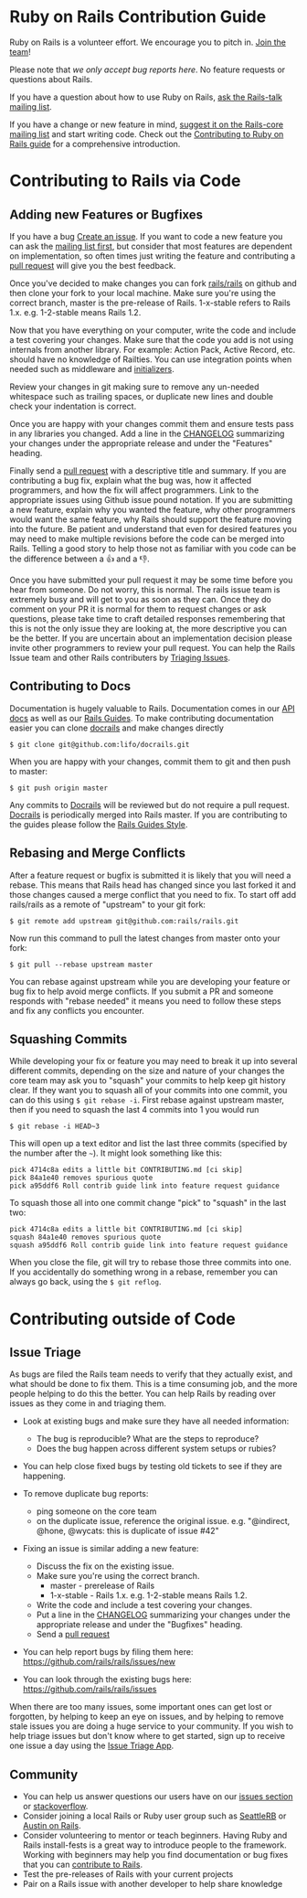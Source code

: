 # Ruby on Rails Contribution Guide

Ruby on Rails is a volunteer effort. We encourage you to pitch in. [Join the team](http://contributors.rubyonrails.org)!

Please note that *we only accept bug reports here*. No feature requests or questions about Rails.

If you have a question about how to use Ruby on Rails, [ask the Rails-talk mailing list](https://groups.google.com/forum/?fromgroups#!forum/rubyonrails-talk).

If you have a change or new feature in mind, [suggest it on the Rails-core mailing list](https://groups.google.com/forum/?fromgroups#!forum/rubyonrails-core) and start writing code. Check out the [Contributing to Ruby on Rails guide](http://edgeguides.rubyonrails.org/contributing_to_ruby_on_rails.html) for a comprehensive introduction.

# Contributing to Rails via Code

## Adding new Features or Bugfixes

If you have a bug [Create an issue](https://github.com/rails/rails/issues/new). If you want to code a new feature you can ask the [mailing list first](https://groups.google.com/forum/?fromgroups#!forum/rubyonrails-core), but consider that most features are dependent on implementation, so often times just writing the feature and contributing a [pull request](https://help.github.com/articles/using-pull-requests) will give you the best feedback.

Once you've decided to make changes you can fork [rails/rails](https://github.com/rails/rails) on github and then clone your fork to your local machine. Make sure you're using the correct branch, master is the pre-release of Rails. 1-x-stable refers to  Rails 1.x. e.g. 1-2-stable means Rails 1.2.

Now that you have everything on your computer, write the code and include a test covering your changes. Make sure that the code you add is not using internals from another library. For example: Action Pack, Active Record, etc. should have no knowledge of Railties. You can use integration points when needed such as middleware and [initializers](https://github.com/rails/rails/blob/master/actionmailer/lib/action_mailer/railtie.rb).

Review your changes in git making sure to remove any un-needed whitespace such as trailing spaces, or duplicate new lines and double check your indentation is correct.

Once you are happy with your changes commit them and ensure tests pass in any libraries you changed. Add a line in the [CHANGELOG](https://github.com/rails/rails/blob/master/CHANGELOG.md) summarizing your changes under the appropriate release and under the "Features" heading.

Finally send a [pull request](https://help.github.com/articles/using-pull-requests) with a descriptive title and summary. If you are contributing a bug fix, explain what the bug was, how it affected programmers, and how the fix will affect programmers. Link to the appropriate issues using Github issue pound notation. If you are submitting a new feature, explain why you wanted the feature, why other programmers would want the same feature, why Rails should support the feature moving into the future. Be patient and understand that even for desired features you may need to make multiple revisions before the code can be merged into Rails. Telling a good story to help those not as familiar with you code can be the difference between a :+1: and a :-1:.

Once you have submitted your pull request it may be some time before you hear from someone. Do not worry, this is normal. The rails issue team is extremely busy and will get to you as soon as they can. Once they do comment on your PR it is normal for them to request changes or ask questions, please take time to craft detailed responses remembering that this is not the only issue they are looking at, the more descriptive you can be the better.  If you are uncertain about an implementation decision please invite other programmers to review your pull request. You can help the Rails Issue team and other Rails contributers by [Triaging Issues](#issue-triage).


## Contributing to Docs

Documentation is hugely valuable to Rails. Documentation comes in our [API docs](http://api.rubyonrails.org/) as well as our [Rails Guides](http://guides.rubyonrails.org/). To make contributing documentation easier you can clone [docrails](https://github.com/lifo/docrails) and make changes directly

    $ git clone git@github.com:lifo/docrails.git

When you are happy with your changes, commit them to git and then push to master:

    $ git push origin master

Any commits to [Docrails](https://github.com/lifo/docrails) will be reviewed but do not require a pull request. [Docrails](https://github.com/lifo/docrails) is periodically merged into Rails master. If you are contributing to the guides please follow the [Rails Guides Style](http://guides.rubyonrails.org/ruby_on_rails_guides_guidelines.html).

## Rebasing and Merge Conflicts

After a feature request or bugfix is submitted it is likely that you will need a rebase. This means that Rails head has changed since you last forked it and those changes caused a merge conflict that you need to fix. To start off add rails/rails as a remote of "upstream" to your git fork:

    $ git remote add upstream git@github.com:rails/rails.git

Now run this command to pull the latest changes from master onto your fork:

    $ git pull --rebase upstream master

You can rebase against upstream while you are developing your feature or bug fix to help avoid merge conflicts. If you submit a PR and someone responds with "rebase needed" it means you need to follow these steps and fix any conflicts you encounter.

## Squashing Commits

While developing your fix or feature you may need to break it up into several different commits, depending on the size and nature of your changes the core team may ask you to "squash" your commits to help keep git history clear. If they want you to squash all of your commits into one commit, you can do this using `$ git rebase -i`. First rebase against upstream master, then if you need to squash the last 4 commits into 1 you would run

    $ git rebase -i HEAD~3

This will open up a text editor and list the last three commits (specified by the number after the `~`). It might look something like this:

    pick 4714c8a edits a little bit CONTRIBUTING.md [ci skip]
    pick 84a1e40 removes spurious quote
    pick a95ddf6 Roll contrib guide link into feature request guidance

To squash those all into one commit change "pick" to "squash" in the last two:

    pick 4714c8a edits a little bit CONTRIBUTING.md [ci skip]
    squash 84a1e40 removes spurious quote
    squash a95ddf6 Roll contrib guide link into feature request guidance

When you close the file, git will try to rebase those three commits into one. If you accidentally do something wrong in a rebase, remember you can always go back, using the `$ git reflog`.


# Contributing outside of Code

## Issue Triage

As bugs are filed the Rails team needs to verify that they actually exist, and what should be done to fix them. This is a time consuming job, and the more people helping to do this the better. You can help Rails by reading over issues as they come in and triaging them.

* Look at existing bugs and make sure they have all needed information:
  * The bug is reproducible? What are the steps to reproduce?
  * Does the bug happen across different system setups or rubies?

* You can help close fixed bugs by testing old tickets to see if they are happening.
* To remove duplicate bug reports:
  * ping someone on the core team
  * on the duplicate issue, reference the original issue. e.g. "@indirect, @hone, @wycats: this is duplicate of issue #42"
* Fixing an issue is similar adding a new feature:
  * Discuss the fix on the existing issue.
  * Make sure you're using the correct branch.
    * master - prerelease of Rails
    * 1-x-stable - Rails 1.x. e.g. 1-2-stable means Rails 1.2.
  * Write the code and include a test covering your changes.
  * Put a line in the [CHANGELOG](https://github.com/rails/rails/blob/master/CHANGELOG.md) summarizing your changes under the appropriate release and under the "Bugfixes" heading.
  * Send a [pull request](https://help.github.com/articles/using-pull-requests)

* You can help report bugs by filing them here: <https://github.com/rails/rails/issues/new>
* You can look through the existing bugs here: <https://github.com/rails/rails/issues>

When there are too many issues, some important ones can get lost or forgotten, by helping to keep an eye on issues, and by helping to remove stale issues you are doing a huge service to your community. If you wish to help triage issues but don't know where to get started, sign up to receive one issue a day using the [Issue Triage App](http://issuetriage.herokuapp.com/).

## Community

* You can help us answer questions our users have on our [issues section](https://github.com/rails/rails/issues) or [stackoverflow](http://stackoverflow.com/questions/tagged/rails).
* Consider joining a local Rails or Ruby user group such as [SeattleRB](http://www.seattlerb.org/) or [Austin on Rails](http://austinonrails.org/).
* Consider volunteering to mentor or teach beginners. Having Ruby and Rails install-fests is a great way to introduce people to the framework. Working with beginners may help you find documentation or bug fixes that you can [contribute to Rails](http://contributors.rubyonrails.org).
* Test the pre-releases of Rails with your current projects
* Pair on a Rails issue with another developer to help share knowledge